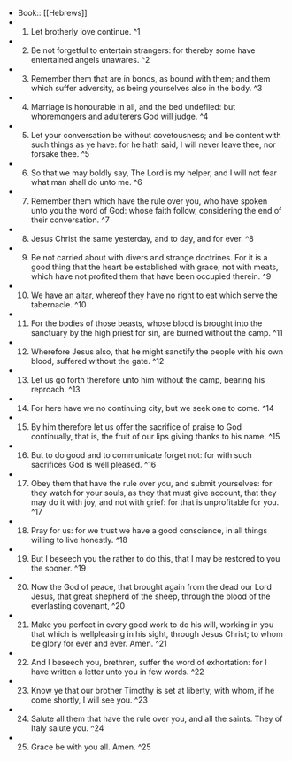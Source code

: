 - Book:: [[Hebrews]]
- 1. Let brotherly love continue. ^1
- 2. Be not forgetful to entertain strangers: for thereby some have entertained angels unawares. ^2
- 3. Remember them that are in bonds, as bound with them; and them which suffer adversity, as being yourselves also in the body. ^3
- 4. Marriage is honourable in all, and the bed undefiled: but whoremongers and adulterers God will judge. ^4
- 5. Let your conversation be without covetousness; and be content with such things as ye have: for he hath said, I will never leave thee, nor forsake thee. ^5
- 6. So that we may boldly say, The Lord is my helper, and I will not fear what man shall do unto me. ^6
- 7. Remember them which have the rule over you, who have spoken unto you the word of God: whose faith follow, considering the end of their conversation. ^7
- 8. Jesus Christ the same yesterday, and to day, and for ever. ^8
- 9. Be not carried about with divers and strange doctrines. For it is a good thing that the heart be established with grace; not with meats, which have not profited them that have been occupied therein. ^9
- 10. We have an altar, whereof they have no right to eat which serve the tabernacle. ^10
- 11. For the bodies of those beasts, whose blood is brought into the sanctuary by the high priest for sin, are burned without the camp. ^11
- 12. Wherefore Jesus also, that he might sanctify the people with his own blood, suffered without the gate. ^12
- 13. Let us go forth therefore unto him without the camp, bearing his reproach. ^13
- 14. For here have we no continuing city, but we seek one to come. ^14
- 15. By him therefore let us offer the sacrifice of praise to God continually, that is, the fruit of our lips giving thanks to his name. ^15
- 16. But to do good and to communicate forget not: for with such sacrifices God is well pleased. ^16
- 17. Obey them that have the rule over you, and submit yourselves: for they watch for your souls, as they that must give account, that they may do it with joy, and not with grief: for that is unprofitable for you. ^17
- 18. Pray for us: for we trust we have a good conscience, in all things willing to live honestly. ^18
- 19. But I beseech you the rather to do this, that I may be restored to you the sooner. ^19
- 20. Now the God of peace, that brought again from the dead our Lord Jesus, that great shepherd of the sheep, through the blood of the everlasting covenant, ^20
- 21. Make you perfect in every good work to do his will, working in you that which is wellpleasing in his sight, through Jesus Christ; to whom be glory for ever and ever. Amen. ^21
- 22. And I beseech you, brethren, suffer the word of exhortation: for I have written a letter unto you in few words. ^22
- 23. Know ye that our brother Timothy is set at liberty; with whom, if he come shortly, I will see you. ^23
- 24. Salute all them that have the rule over you, and all the saints. They of Italy salute you. ^24
- 25. Grace be with you all. Amen. ^25
